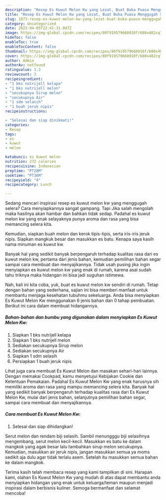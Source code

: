 ```yaml
---
description: "Resep Es Kuwut Melon Kw yang Lezat, Buat Buka Puasa Menggugah Selera"
title: "Resep Es Kuwut Melon Kw yang Lezat, Buat Buka Puasa Menggugah Selera"
slug: 1873-resep-es-kuwut-melon-kw-yang-lezat-buat-buka-puasa-menggugah-selera
category: Uncategorized
date: 2022-04-05T22:41:31.047Z
image: https://img-global.cpcdn.com/recipes/80f919579660910f/680x482cq70/es-kuwut-melon-kw-foto-resep-utama.jpg
hideToc: false
enableToc: true
enableTocContent: false
thumbnail: https://img-global.cpcdn.com/recipes/80f919579660910f/680x482cq70/es-kuwut-melon-kw-foto-resep-utama.jpg
cover: https://img-global.cpcdn.com/recipes/80f919579660910f/680x482cq70/es-kuwut-melon-kw-foto-resep-utama.jpg
author: Admin
authorAv: notfound
ratingvalue: 3.3
reviewcount: 3
recipeingredient:
- "1 bks nutrijell kelapa"
- "1 bks nutrijell melon"
- "secukupnya Sirup melon"
- "secukupnya Air"
- "1 sdm selasih"
- "1 buah jeruk nipis"
recipeinstructions:

- "Selesai dan siap dinikmati!"
categories:
- Resep
tags:
- es
- kuwut
- melon

katakunci: es kuwut melon 
nutrition: 272 calories
recipecuisine: Indonesian
preptime: "PT28M"
cooktime: "PT36M"
recipeyield: "4"
recipecategory: Lunch

---
```



Sedang mencari inspirasi resep es kuwut melon kw yang menggugah selera? Cara menyiapkannya sangat gampang. Tapi Jika salah mengolah maka hasilnya akan hambar dan bahkan tidak sedap. Padahal es kuwut melon kw yang enak selayaknya punya aroma dan rasa yang bisa memancing selera kita.


Kemudian, siapkan buah melon dan kerok tipis-tipis, serta iris-iris jeruk nipis. Siapkan mangkuk besar dan masukkan es batu. Kenapa saya kasih nama minuman es kuwut kw.

Banyak hal yang sedikit banyak berpengaruh terhadap kualitas rasa dari es kuwut melon kw, pertama dari jenis bahan, kemudian pemilihan bahan segar sampai cara membuat dan menyajikannya. Tidak usah pusing jika ingin menyiapkan es kuwut melon kw yang enak di rumah, karena asal sudah tahu triknya maka hidangan ini bisa jadi suguhan istimewa.


Nah, kali ini kita coba, yuk, buat es kuwut melon kw sendiri di rumah. Tetap dengan bahan yang sederhana, sajian ini bisa memberi manfaat untuk membantu menjaga kesehatan tubuhmu sekeluarga. Anda bisa menyiapkan Es Kuwut Melon Kw menggunakan 6 jenis bahan dan 0 tahap pembuatan. Berikut ini cara dalam membuat hidangannya.

<!--inarticleads1-->

##### Bahan-bahan dan bumbu yang digunakan dalam menyiapkan Es Kuwut Melon Kw:

1. Siapkan 1 bks nutrijell kelapa
1. Siapkan 1 bks nutrijell melon
1. Sediakan secukupnya Sirup melon
1. Sediakan secukupnya Air
1. Siapkan 1 sdm selasih
1. Persiapkan 1 buah jeruk nipis


Lihat juga cara membuat Es Kuwut Melon dan masakan sehari-hari lainnya. Dengan memakai Cookpad, kamu menyetujui Kebijakan Cookie dan Ketentuan Pemakaian. Padahal Es Kuwut Melon Kw yang enak harusnya sih memiliki aroma dan rasa yang mampu memancing selera kita. Banyak hal yang sedikit banyak berpengaruh terhadap kualitas rasa dari Es Kuwut Melon Kw, mulai dari jenis bahan, selanjutnya pemilihan bahan segar, sampai cara membuat dan menyajikannya. 

<!--inarticleads2-->

##### Cara membuat Es Kuwut Melon Kw:


1. Selesai dan siap dihidangkan!

Serut melon dan rendam biji selasih. Sambil menungggu biji selasihnya mengembang, serut melon kecil-kecil. Masukkan es batu ke dalam mangkok yang agak besar lalu tambahkan sirup melon secukupnya. Kemudian, masukkan air jeruk nipis, jangan masukkan semua ya moms sedikit aja dulu agar tidak terlalu asem. Setelah itu masukkan semua bahan ke dalam mangkok. 

Terima kasih telah membaca resep yang kami tampilkan di sini. Harapan kami, olahan Es Kuwut Melon Kw yang mudah di atas dapat membantu anda menyiapkan hidangan yang enak untuk keluarga/teman maupun menjadi inspirasi dalam berbisnis kuliner. Semoga bermanfaat dan selamat mencoba!
